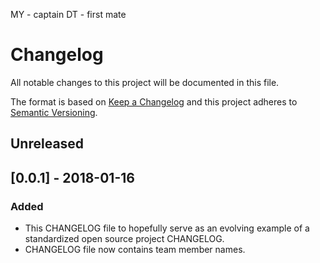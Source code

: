 MY - captain
DT - first mate

# Changelog
All notable changes to this project will be documented in this file.

The format is based on [Keep a Changelog](http://keepachangelog.com/en/1.0.0/)
and this project adheres to [Semantic Versioning](http://semver.org/spec/v2.0.0.html).

## Unreleased

## [0.0.1] - 2018-01-16
### Added
- This CHANGELOG file to hopefully serve as an evolving example of a
  standardized open source project CHANGELOG.
- CHANGELOG file now contains team member names.